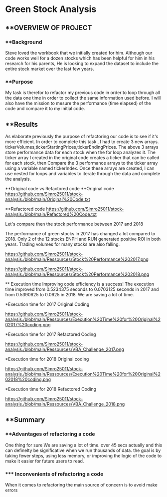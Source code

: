 # Green Stock Analysis

## **OVERVIEW OF PROJECT

### **Background
Steve loved the workbook that we initially created for him. Although our code works well for a dozen stocks which has been helpful for him in his research for his parents,
He is looking to expand the dataset to include the entire stock market over the last few years.

### **Purpose
My task is therefor to refactor my previous code in order to loop through all the data one time in order to collect the same information  used before. I will also have the mission
to mesure the performance (time elapsed) of the code and compare it to my initial code.

## **Results
As elaborate previously the purpose of refactoring our code is to see if it's more efficient. In order to complete this task , I had to create 3 new arrays.
tickerVolumes,tickerStartingPrices,tickerEndingPrices.
The above 3 arrays store performance data for each stock when the for loop analyzes it. 
The ticker array I created in the original code creates a ticker that can be called for each stock, then Compare the 3 performance arrays to the ticker array using a variable named tickerIndex. 
Once these arrays are created, I can use nested for loops and variables to iterate through the data and complete the analysis.

**Original code vs Refactored code
**Original code
https://github.com/Simro25011/stock-analysis./blob/main/Original%20Code.txt

**Refactored code
https://github.com/Simro25011/stock-analysis./blob/main/Refactored%20Code.txt

Let's compare then the stock performance between 2017 and 2018

The performance of green stocks in 2017 has changed a lot compared to 2018. Only 2 of the 12 stocks ENPH and RUN generated positive ROI in both years. 
Trading volumes for many stocks are also falling.

https://github.com/Simro25011/stock-analysis./blob/main/Ressources/Stock%20Performance%202017.png

https://github.com/Simro25011/stock-analysis./blob/main/Ressources/Stock%20Performance%202018.png

** Execution time
Improving code efficiency is a success! The execution time improved from 0.5234375 seconds to 0.0703125 seconds in 2017 and from 0.5390625 to 0.0625 in 2018.
We are saving a lot of time.

*Execution time for 2017 Original Coding 

 https://github.com/Simro25011/stock-analysis./blob/main/Ressources/Execution%20Time%20for%20Original%202017%20coding.png

*Execution time for 2017 Refactored Coding
 
https://github.com/Simro25011/stock-analysis./blob/main/Ressources/VBA_Challenge_2017.png

*Execution time for 2018 Original coding 

https://github.com/Simro25011/stock-analysis./blob/main/Ressources/Execution%20Time%20for%20Original%202018%20coding.png

*Execution time for 2018 Refactored Coding

https://github.com/Simro25011/stock-analysis./blob/main/Ressources/VBA_Challenge_2018.png

## **Summary

### **Advantages of refactoring a code
One thing for sure We are saving a lot of time. over 45 secs actually and this can definelty be significative when we run thousands of data.
the goal is by taking fewer steps, using less memory, or improving the logic of the code to make it easier for future users to read.


### *** Inconvenients of refactoring a code
When it comes to refactoring the main source of concern is to avoid make errors
